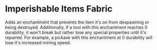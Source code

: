 # Imperishable Items Fabric

Adds an enchantment that prevents the item it's on from despawning or being destroyed. Additionally, if a tool with this enchantment reaches 0 durability, it won't break but rather lose any special properties until it's repaired. For example, a pickaxe with this enchantment at 0 durability will lose it's increased mining speed.
